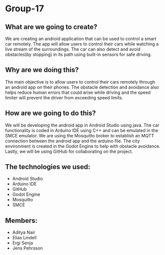 # Group-17

## What are we going to create?

We are creating an android application that can be used to control a smart car remotely. The app will allow users to control their cars while watching a live stream of the surroundings. The car can also detect and avoid obstacles(by stopping) in its path using built-in sensors for safe driving.
 
## Why are we doing this?

The main objective is to allow users to control their cars remotely through an android app on their phones. The obstacle detection and avoidance also helps reduce human errors that could arise while driving and the speed limiter will prevent the driver from exceeding speed limits. 

## How are we going to do this?

We will be developing the android app in Android Studio using java. The car functionality is coded in Arduino IDE using C++ and can be emulated in the SMCE emulator. We are using the Mosquitto broker to establish an MQTT connection between the android app and the arduino file. The city environment is created in the Godot Engine to help with obstacle avoidance. Lastly, we will be using GitHub for collaborating on the project.

## The technologies we used:

-  Android Studio
-  Arduino IDE
-  GitHub
-  Godot Engine
-  Mosquitto
-  SMCE
  
## Members:

-  Aditya Nair
-  Elias Lindell
-  Ergi Senja
-  Jens Pehrsson

